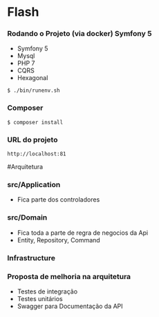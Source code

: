 # Flash

### Rodando o Projeto (via docker) Symfony 5
 * Symfony 5
 * Mysql
 * PHP 7
 * CQRS
 * Hexagonal
```
$ ./bin/runenv.sh
```

### Composer

```
$ composer install
```

### URL do projeto
```
http://localhost:81
```

#Arquitetura

### src/Application
* Fica parte dos controladores
 
### src/Domain
* Fica toda a parte de regra de negocios da Api
* Entity, Repository, Command  

### Infrastructure

### Proposta de melhoria na arquitetura
* Testes de integração
* Testes unitários
* Swagger para Documentação da API